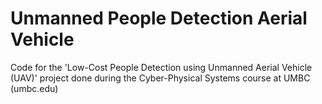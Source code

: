 # Unmanned People Detection Aerial Vehicle

Code for the 'Low-Cost People Detection using Unmanned Aerial Vehicle (UAV)' project done during the Cyber-Physical Systems course at UMBC (umbc.edu)